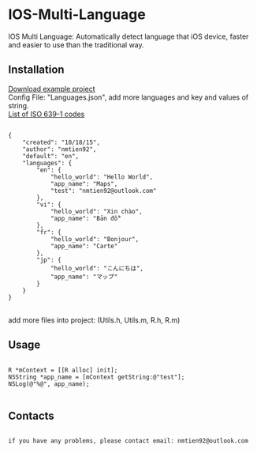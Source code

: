 # IOS-Multi-Language
IOS Multi Language: Automatically detect language that iOS device, faster and easier to use than the traditional way.

<h2>Installation</h2> 
<a href="https://www.dropbox.com/s/f6e01zx4yr35i67/IOS%20Multi%20Language.zip?dl=0">Download example project</a><br>
Config File: "Languages.json", add more languages and key and values of string. <br>
<a href="https://en.wikipedia.org/wiki/List_of_ISO_639-1_codes">List of ISO 639-1 codes</a>
<pre>
<code>
{
    "created": "10/18/15",
    "author": "nmtien92",
    "default": "en",
    "languages": {
        "en": {
            "hello_world": "Hello World",
            "app_name": "Maps",
            "test": "nmtien92@outlook.com"
        },
        "vi": {
            "hello_world": "Xin chào",
            "app_name": "Bản đồ"
        },
        "fr": {
            "hello_world": "Bonjour",
            "app_name": "Carte"
        },
        "jp": {
            "hello_world": "こんにちは",
            "app_name": "マップ"
        }
    }
}
</code>
</pre>

add more files into project: (Utils.h, Utils.m, R.h, R.m)

<h2>Usage</h2>
<pre>
<code>
R *mContext = [[R alloc] init];
NSString *app_name = [mContext getString:@"test"];
NSLog(@"%@", app_name);
</code>
</pre>

<h2>Contacts</h2>
<pre>
<code>
if you have any problems, please contact email: nmtien92@outlook.com
</code>
</pre>
